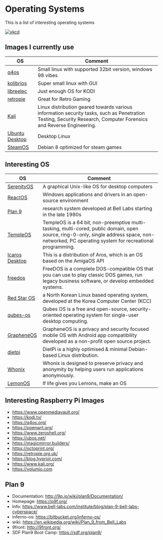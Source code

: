 # Operating Systems

This is a list of interesting operating systems

[![xkcd](https://imgs.xkcd.com/comics/mac_pc.png)](https://xkcd.com)

## Images I currently use

| OS                                                    | Comment                                                                                                                                                           |
|-------------------------------------------------------|-------------------------------------------------------------------------------------------------------------------------------------------------------------------|
| [q4os](https://q4os.org)                              | Small linux with supported 32bit version, windows 98 vibes                                                                                                        |
| [kolibrios](http://kolibrios.org)                     | Super small linux with GUI                                                                                                                                        |
| [libreelec](https://libreelec.tv/)                    | Just enough OS for KODI                                                                                                                                           |
| [retropie](https://retropie.org.uk/)                  | Great for Retro Gaming                                                                                                                                            |
| [Kali](https://www.kali.org/)                         | Linux distribution geared towards various information security tasks, such as Penetration Testing, Security Research, Computer Forensics and Reverse Engineering. |
| [Ubuntu Desktop](https://ubuntu.com/download/desktop) | Desktop Linux                                                                                                                                                     |
| [SteamOS](https://store.steampowered.com/steamos)     | Debian 8 optimized for steam games                                                                                                                                |

## Interesting OS

| OS                                                   | Comment                                                                                                                                                                                          |
|------------------------------------------------------|--------------------------------------------------------------------------------------------------------------------------------------------------------------------------------------------------|
| [SerenityOS](https://serenityos.org/)                | A graphical Unix-like OS for desktop computers                                                                                                                                                   |
| [ReactOS](https://reactos.org/)                      | Windows applications and drivers in an open-source environment                                                                                                                                   |
| [Plan 9](https://9p.io/plan9/)                       | research system developed at Bell Labs starting in the late 1980s                                                                                                                                |
| [TempleOS](https://templeos.org/)                    | TempleOS is a 64 bit, non-preemptive multi-tasking, multi-cored, public domain, open source, ring-0-only, single address space, non-networked, PC operating system for recreational programming. |
| [Icaros Desktop](https://vmwaros.blogspot.com/)      | This is a distribution of Aros, which is an OS based on the AmigaOS API                                                                                                                          |
| [freedos](http://www.freedos.org/)                   | FreeDOS is a complete DOS-compatible OS that you can use to play classic DOS games, run legacy business software, or develop embedded systems.                                                   |
| [Red Star OS](https://archiveos.org/redstar/)        | a North Korean Linux based operating system, developed at the Korea Computer Center (KCC)                                                                                                        |
| [qubes-os](https://www.qubes-os.org/)                | Qubes OS is a free and open-source, security-oriented operating system for single-user desktop computing.                                                                                        |
| [GrapheneOS](https://grapheneos.org/)                | GrapheneOS is a privacy and security focused mobile OS with Android app compatibility developed as a non-profit open source project.                                                             |
| [dietpi](https://dietpi.com/)                        | DietPi is a highly optimised & minimal Debian-based Linux distribution.                                                                                                                          |
| [Whonix](https://www.whonix.org/)                    | Whonix is designed to preserve privacy and anonymity by helping users run applications anonymously.                                                                                              |
| [LemonOS](https://github.com/LemonOSProject/LemonOS) | If life gives you Lemons, make an OS                                                                                                                                                             |

## Interesting Raspberry Pi Images

- <https://www.openmediavault.org/>
- <https://kodi.tv/>
- <https://q4os.org/>
- <https://openwrt.org/>
- <https://www.zeroshell.org/>
- <https://ubos.net/>
- <https://magicmirror.builders/>
- <https://octoprint.org/>
- <https://retropie.org.uk/>
- <https://blog.hypriot.com/>
- <https://www.kali.org/>
- <https://volumio.com>

## Plan 9

- Documentation: <http://9p.io/wiki/plan9/Documentation/>
- Homepage: <https://p9f.org/>
- Info: <https://www.bell-labs.com/institute/blog/plan-9-bell-labs-cyberspace/>
- inferno-os: <https://bitbucket.org/inferno-os/>
- wiki: <https://en.wikipedia.org/wiki/Plan_9_from_Bell_Labs>
- 9front: <http://9front.org/>
- SDF Plan9 Boot Camp: <https://sdf.org/plan9/>
